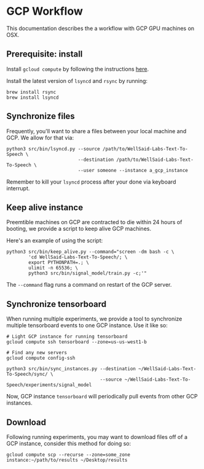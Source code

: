 
# GCP Workflow

This documentation describes the a workflow with GCP GPU machines on OSX.

## Prerequisite: install

Install ``gcloud compute`` by following the instructions
[here](https://cloud.google.com/compute/docs/gcloud-compute/).

Install the latest version of `lsyncd` and `rsync` by running:
```
brew install rsync
brew install lsyncd
```

## Synchronize files

Frequently, you'll want to share a files between your local machine and GCP. We allow for that via:

```
python3 src/bin/lsyncd.py --source /path/to/WellSaid-Labs-Text-To-Speech \
                          --destination /path/to/WellSaid-Labs-Text-To-Speech \
                          --user someone --instance a_gcp_instance
```

Remember to kill your ``lsyncd`` process after your done via keyboard interrupt.

## Keep alive instance

Preemtible machines on GCP are contracted to die within 24 hours of booting, we provide a script
to keep alive GCP machines.

Here's an example of using the script:
```
python3 src/bin/keep_alive.py --command="screen -dm bash -c \
        'cd WellSaid-Labs-Text-To-Speech/; \
        export PYTHONPATH=.; \
        ulimit -n 65536; \
        python3 src/bin/signal_model/train.py -c;'"
```

The ``--command`` flag runs a command on restart of the GCP server.

## Synchronize tensorboard

When running multiple experiments, we provide a tool to synchronize multiple tensorboard events
to one GCP instance. Use it like so:

```
# Light GCP instance for running tensorboard
gcloud compute ssh tensorboard --zone=us-us-west1-b

# Find any new servers
gcloud compute config-ssh

python3 src/bin/sync_instances.py --destination ~/WellSaid-Labs-Text-To-Speech/sync/ \
                                  --source ~/WellSaid-Labs-Text-To-Speech/experiments/signal_model
```

Now, GCP instance ``tensorboard`` will periodically pull events from other GCP instances.

## Download

Following running experiments, you may want to download files off of a GCP instance, consider
this method for doing so:

```
gcloud compute scp --recurse --zone=some_zone instance:~/path/to/results ~/Desktop/results
```
